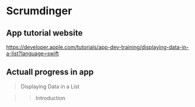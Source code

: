 # Scrumdinger

## App tutorial website

https://developer.apple.com/tutorials/app-dev-training/displaying-data-in-a-list?language=swift

## Actuall progress in app

> Displaying Data in a List

>> Introduction

